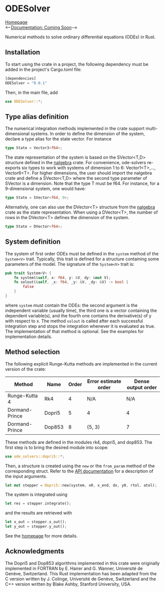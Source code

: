 # ODESolver


[Homepage](https://hadrielwonda.github.io/ODESolver/)  
 <--[Documentation: Coming Soon]()-->

Numerical methods to solve ordinary differential equations (ODEs) in Rust.



## Installation

To start using the crate in a project, the following dependency must be added in the project's Cargo.toml file:

```rust
[dependencies]
ODESolver = "0.0.1"
```

Then, in the main file, add

```rust
use ODESolver::*;
```



## Type alias definition

The numerical integration methods implemented in the crate support multi-dimensional systems. In order to define the dimension of the system, declare a type alias for the state vector. For instance

```rust
type State = Vector3<f64>;
```

The state representation of the system is based on the SVector&lt;T,D&gt; structure defined in the [nalgebra](https://nalgebra.org/) crate. For convenience, ode-solvers re-exports six types to work with systems of dimension 1 to 6: Vector1&lt;T&gt;,..., Vector6&lt;T&gt;. For higher dimensions, the user should import the nalgebra crate and define a SVector&lt;T,D&gt;  where the second type parameter of SVector is a dimension. Note that the type T must be f64. For instance, for a 9-dimensional system, one would have:

```rust
type State = SVector<f64, 9>;
```

Alternativly, one can also use the DVector&lt;T&gt; structure from the [nalgebra](https://nalgebra.org/) crate as the state representation. When using a DVector&lt;T&gt;, the number of rows in the DVector&lt;T&gt; defines the dimension of the system.

```rust
type State = DVector<f64>;
```


## System definition

The system of first order ODEs must be defined in the `system` method of the `System<V>` trait. Typically, this trait is defined for a structure containing some parameters of the model. The signature of the `System<V>` trait is:

```rust
pub trait System<V> {
    fn system(&self, x: f64, y: &V, dy: &mut V);
    fn solout(&self, _x: f64, _y: &V, _dy: &V) -> bool {
        false
    }
}
```

where `system` must contain the ODEs: the second argument is the independent variable (usually time), the third one is a vector containing the dependent variable(s), and the fourth one contains the derivative(s) of y with respect to x. The method `solout` is called after each successful integration step and stops the integration whenever it is evaluated as true. The implementation of that method is optional. See the examples for implementation details.



## Method selection

The following explicit Runge-Kutta methods are implemented in the current version of the crate:

| Method         | Name   | Order | Error estimate order | Dense output order |
| -------------- | ------ | ----- | -------------------- | ------------------ |
| Runge-Kutta 4  | Rk4    | 4     | N/A                  | N/A                |
| Dormand-Prince | Dopri5 | 5     | 4                    | 4                  |
| Dormand-Prince | Dop853 | 8     | (5, 3)               | 7                  |

These methods are defined in the modules rk4, dopri5, and dop853. The first step is to bring the desired module into scope:

```rust
use ode_solvers::dopri5::*;
```

Then, a structure is created using the `new` or the `from_param` method of the corresponding struct. Refer to the [API documentation](https://docs.rs/ode_solvers) for a description of the input arguments.

```rust
let mut stepper = Dopri5::new(system, x0, x_end, dx, y0, rtol, atol);
```

The system is integrated using

```rust
let res = stepper.integrate();
```

and the results are retrieved with

```rust
let x_out = stepper.x_out();
let y_out = stepper.y_out();
```

See the [homepage](https://srenevey.github.io/ode-solvers/) for more details.

## Acknowledgments

The Dopri5 and Dop853 algorithms implemented in this crate were originally implemented in FORTRAN by E. Hairer and G. Wanner, Université de Genève, Switzerland. This Rust implementation has been adapted from the C version written by J. Colinge, Université de Genève, Switzerland and the C++ version written by Blake Ashby, Stanford University, USA.
